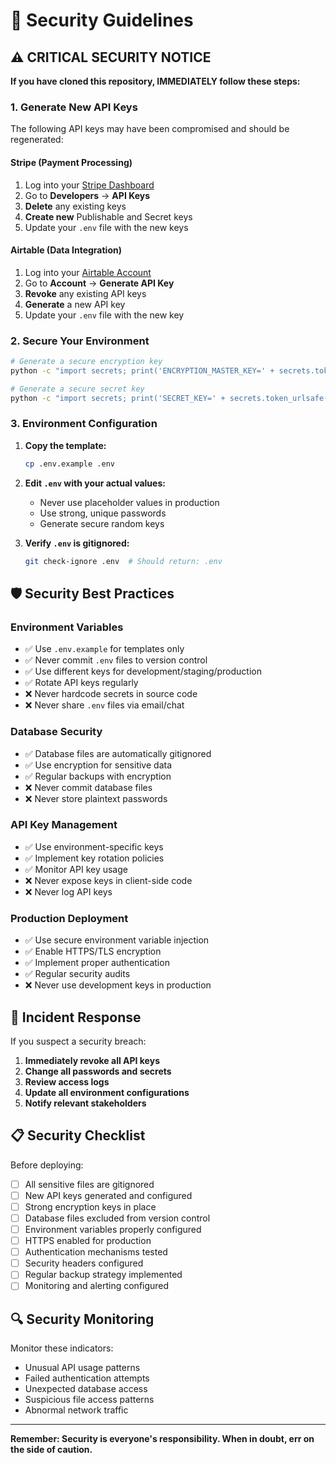 # 🔐 Security Guidelines

## ⚠️ CRITICAL SECURITY NOTICE

**If you have cloned this repository, IMMEDIATELY follow these steps:**

### 1. Generate New API Keys

The following API keys may have been compromised and should be regenerated:

#### Stripe (Payment Processing)
1. Log into your [Stripe Dashboard](https://dashboard.stripe.com/)
2. Go to **Developers** → **API Keys**
3. **Delete** any existing keys
4. **Create new** Publishable and Secret keys
5. Update your `.env` file with the new keys

#### Airtable (Data Integration)
1. Log into your [Airtable Account](https://airtable.com/account)
2. Go to **Account** → **Generate API Key**
3. **Revoke** any existing API keys
4. **Generate** a new API key
5. Update your `.env` file with the new key

### 2. Secure Your Environment

```bash
# Generate a secure encryption key
python -c "import secrets; print('ENCRYPTION_MASTER_KEY=' + secrets.token_urlsafe(32))"

# Generate a secure secret key
python -c "import secrets; print('SECRET_KEY=' + secrets.token_urlsafe(32))"
```

### 3. Environment Configuration

1. **Copy the template:**
   ```bash
   cp .env.example .env
   ```

2. **Edit `.env` with your actual values:**
   - Never use placeholder values in production
   - Use strong, unique passwords
   - Generate secure random keys

3. **Verify `.env` is gitignored:**
   ```bash
   git check-ignore .env  # Should return: .env
   ```

## 🛡️ Security Best Practices

### Environment Variables
- ✅ Use `.env.example` for templates only
- ✅ Never commit `.env` files to version control
- ✅ Use different keys for development/staging/production
- ✅ Rotate API keys regularly
- ❌ Never hardcode secrets in source code
- ❌ Never share `.env` files via email/chat

### Database Security
- ✅ Database files are automatically gitignored
- ✅ Use encryption for sensitive data
- ✅ Regular backups with encryption
- ❌ Never commit database files
- ❌ Never store plaintext passwords

### API Key Management
- ✅ Use environment-specific keys
- ✅ Implement key rotation policies
- ✅ Monitor API key usage
- ❌ Never expose keys in client-side code
- ❌ Never log API keys

### Production Deployment
- ✅ Use secure environment variable injection
- ✅ Enable HTTPS/TLS encryption
- ✅ Implement proper authentication
- ✅ Regular security audits
- ❌ Never use development keys in production

## 🚨 Incident Response

If you suspect a security breach:

1. **Immediately revoke all API keys**
2. **Change all passwords and secrets**
3. **Review access logs**
4. **Update all environment configurations**
5. **Notify relevant stakeholders**

## 📋 Security Checklist

Before deploying:

- [ ] All sensitive files are gitignored
- [ ] New API keys generated and configured
- [ ] Strong encryption keys in place
- [ ] Database files excluded from version control
- [ ] Environment variables properly configured
- [ ] HTTPS enabled for production
- [ ] Authentication mechanisms tested
- [ ] Security headers configured
- [ ] Regular backup strategy implemented
- [ ] Monitoring and alerting configured

## 🔍 Security Monitoring

Monitor these indicators:
- Unusual API usage patterns
- Failed authentication attempts
- Unexpected database access
- Suspicious file access patterns
- Abnormal network traffic

---

**Remember: Security is everyone's responsibility. When in doubt, err on the side of caution.**
